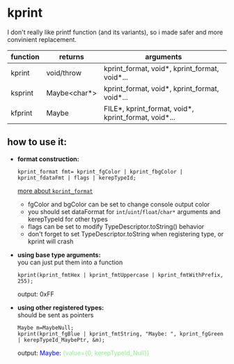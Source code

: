# kprint
I don't really like printf function (and its variants), so i made safer and more convinient replacement.

| function | returns | arguments |
|----------|---------|-----------|
| kprint   | void/throw   | kprint_format, void*, kprint_format, void*... |
| ksprint  | Maybe<char*> | kprint_format, void*, kprint_format, void*... |
| kfprint  | Maybe<void>  | FILE*, kprint_format, void*, kprint_format, void*... |

## how to use it:
+ **format construction:**  
    ```
    kprint_format fmt= kprint_fgColor | kprint_fbgColor | kprint_fdataFmt | flags | kerepTypeId;
    ```
    [more about `kprint_format`](kprint_format.md)
    + fgColor and bgColor can be set to change console output color
    + you should set dataFormat for `int`/`uint`/`float`/`char*` arguments and kerepTypeId for other types 
    + flags can be set to modify TypeDescriptor.toString() behavior
    + don't forget to set TypeDescriptor.toString when registering type, or kprint will crash

+ **using base type arguments:**   
    you can just put them into a function
    ```
    kprint(kprint_fmtHex | kprint_fmtUppercase | kprint_fmtWithPrefix, 255);
    ```
    output: 0xFF
+ **using other registered types:**  
    should be sent as pointers
    ```
    Maybe m=MaybeNull;
    kprint(kprint_fgBlue | kprint_fmtString, "Maybe: ", kprint_fgGreen | kerepTypeId_MaybePtr, &m);
    ```  
    output: <span style="color:blue">Maybe:</span> <span style="color:lightgreen">{value={0, kerepTypeId_Null}}</span>